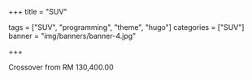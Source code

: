 +++
title = "SUV"

tags = ["SUV", "programming", "theme", "hugo"]
categories = ["SUV"]
banner = "img/banners/banner-4.jpg"

+++

Crossover from RM 130,400.00
